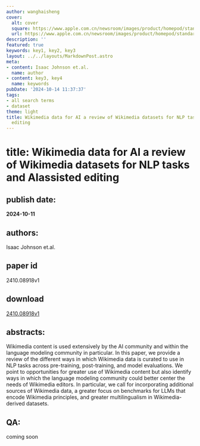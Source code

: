 ```yaml
---
author: wanghaisheng
cover:
  alt: cover
  square: https://www.apple.com.cn/newsroom/images/product/homepod/standard/Apple-HomePod-hero-230118_big.jpg.large_2x.jpg
  url: https://www.apple.com.cn/newsroom/images/product/homepod/standard/Apple-HomePod-hero-230118_big.jpg.large_2x.jpg
description: ''
featured: true
keywords: key1, key2, key3
layout: ../../layouts/MarkdownPost.astro
meta:
- content: Isaac Johnson et.al.
  name: author
- content: key3, key4
  name: keywords
pubDate: '2024-10-14 11:37:37'
tags:
- all search terms
- dataset
theme: light
title: Wikimedia data for AI a review of Wikimedia datasets for NLP tasks and AIassisted
  editing
---
```


# title: Wikimedia data for AI a review of Wikimedia datasets for NLP tasks and AIassisted editing 
## publish date: 
**2024-10-11** 
## authors: 
  Isaac Johnson et.al. 
## paper id
2410.08918v1
## download
[2410.08918v1](http://arxiv.org/abs/2410.08918v1)
## abstracts:
Wikimedia content is used extensively by the AI community and within the language modeling community in particular. In this paper, we provide a review of the different ways in which Wikimedia data is curated to use in NLP tasks across pre-training, post-training, and model evaluations. We point to opportunities for greater use of Wikimedia content but also identify ways in which the language modeling community could better center the needs of Wikimedia editors. In particular, we call for incorporating additional sources of Wikimedia data, a greater focus on benchmarks for LLMs that encode Wikimedia principles, and greater multilingualism in Wikimedia-derived datasets.
## QA:
coming soon
